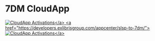 # 7DM CloudApp
<a href="https://developers.exlibrisgroup.com/appcenter/slsp-to-7dm/">![CloudApp Activations](https://img.shields.io/badge/dynamic/json?url=https%3A%2F%2Fapps01.ext.exlibrisgroup.com%2Fappstats.json&query=%24%5B%3F(%40.cloud_app_id%3D%3D'swiss-library-service-platform%2F7dm-cloudapp')%5D.user_count&style=flat&label=Cloud%20App%20Activations)</a>
<a href="https://developers.exlibrisgroup.com/appcenter/slsp-to-7dm/">![CloudApp Activations](https://img.shields.io/badge/dynamic/json?url=https%3A%2F%2Fapps01.ext.exlibrisgroup.com%2Fappstats.json&query=%24%5B%3F(%40.cloud_app_id%3D%3D'swiss-library-service-platform%2F7dm-cloudapp')%5D.institution_count&style=flat&label=Cloud%20App%20Activations)</a>
